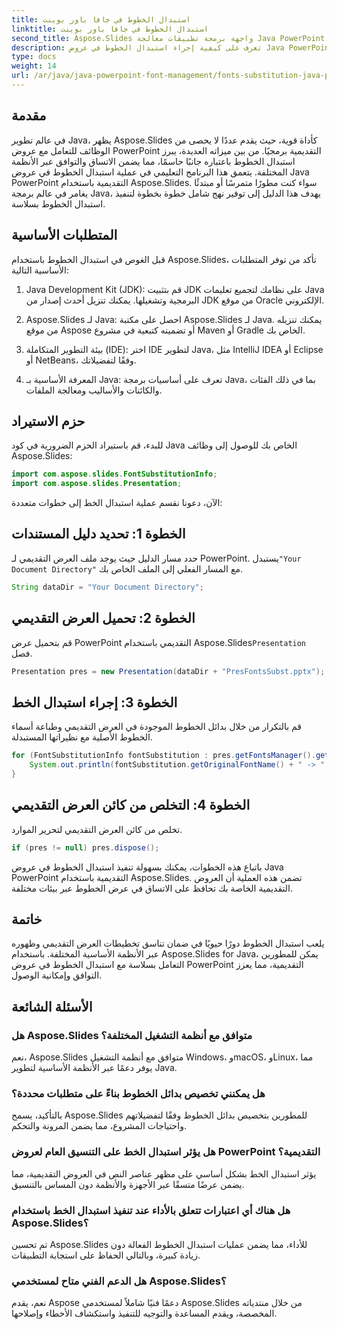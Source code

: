 ```yaml
---
title: استبدال الخطوط في جافا باور بوينت
linktitle: استبدال الخطوط في جافا باور بوينت
second_title: Aspose.Slides واجهة برمجة تطبيقات معالجة Java PowerPoint
description: تعرف على كيفية إجراء استبدال الخطوط في عروض Java PowerPoint التقديمية باستخدام Aspose.Slides. تعزيز التوافق والاتساق دون عناء.
type: docs
weight: 14
url: /ar/java/java-powerpoint-font-management/fonts-substitution-java-powerpoint/
---
```

## مقدمة

في عالم تطوير Java، يظهر Aspose.Slides كأداة قوية، حيث يقدم عددًا لا يحصى من الوظائف للتعامل مع عروض PowerPoint التقديمية برمجيًا. من بين ميزاته العديدة، يبرز استبدال الخطوط باعتباره جانبًا حاسمًا، مما يضمن الاتساق والتوافق عبر الأنظمة المختلفة. يتعمق هذا البرنامج التعليمي في عملية استبدال الخطوط في عروض Java PowerPoint التقديمية باستخدام Aspose.Slides. سواء كنت مطورًا متمرسًا أو مبتدئًا يغامر في عالم برمجة Java، يهدف هذا الدليل إلى توفير نهج شامل خطوة بخطوة لتنفيذ استبدال الخطوط بسلاسة.

## المتطلبات الأساسية

قبل الغوص في استبدال الخطوط باستخدام Aspose.Slides، تأكد من توفر المتطلبات الأساسية التالية:

1. Java Development Kit (JDK): قم بتثبيت JDK على نظامك لتجميع تعليمات Java البرمجية وتشغيلها. يمكنك تنزيل أحدث إصدار من JDK من موقع Oracle الإلكتروني.

2. Aspose.Slides لـ Java: احصل على مكتبة Aspose.Slides لـ Java. يمكنك تنزيله من موقع Aspose أو تضمينه كتبعية في مشروع Maven أو Gradle الخاص بك.

3. بيئة التطوير المتكاملة (IDE): اختر IDE لتطوير Java، مثل IntelliJ IDEA أو Eclipse أو NetBeans، وفقًا لتفضيلاتك.

4. المعرفة الأساسية بـ Java: تعرف على أساسيات برمجة Java، بما في ذلك الفئات والكائنات والأساليب ومعالجة الملفات.

## حزم الاستيراد

للبدء، قم باستيراد الحزم الضرورية في كود Java الخاص بك للوصول إلى وظائف Aspose.Slides:

```java
import com.aspose.slides.FontSubstitutionInfo;
import com.aspose.slides.Presentation;
```

الآن، دعونا نقسم عملية استبدال الخط إلى خطوات متعددة:

## الخطوة 1: تحديد دليل المستندات

 حدد مسار الدليل حيث يوجد ملف العرض التقديمي لـ PowerPoint. يستبدل`"Your Document Directory"` مع المسار الفعلي إلى الملف الخاص بك.

```java
String dataDir = "Your Document Directory";
```

## الخطوة 2: تحميل العرض التقديمي

 قم بتحميل عرض PowerPoint التقديمي باستخدام Aspose.Slides`Presentation` فصل.

```java
Presentation pres = new Presentation(dataDir + "PresFontsSubst.pptx");
```

## الخطوة 3: إجراء استبدال الخط

قم بالتكرار من خلال بدائل الخطوط الموجودة في العرض التقديمي وطباعة أسماء الخطوط الأصلية مع نظيراتها المستبدلة.

```java
for (FontSubstitutionInfo fontSubstitution : pres.getFontsManager().getSubstitutions()) {
    System.out.println(fontSubstitution.getOriginalFontName() + " -> " + fontSubstitution.getSubstitutedFontName());
}
```

## الخطوة 4: التخلص من كائن العرض التقديمي

تخلص من كائن العرض التقديمي لتحرير الموارد.

```java
if (pres != null) pres.dispose();
```

باتباع هذه الخطوات، يمكنك بسهولة تنفيذ استبدال الخطوط في عروض Java PowerPoint التقديمية باستخدام Aspose.Slides. تضمن هذه العملية أن العروض التقديمية الخاصة بك تحافظ على الاتساق في عرض الخطوط عبر بيئات مختلفة.

## خاتمة

يلعب استبدال الخطوط دورًا حيويًا في ضمان تناسق تخطيطات العرض التقديمي وظهوره عبر الأنظمة الأساسية المختلفة. باستخدام Aspose.Slides for Java، يمكن للمطورين التعامل بسلاسة مع استبدال الخطوط في عروض PowerPoint التقديمية، مما يعزز التوافق وإمكانية الوصول.

## الأسئلة الشائعة

### هل Aspose.Slides متوافق مع أنظمة التشغيل المختلفة؟
نعم، Aspose.Slides متوافق مع أنظمة التشغيل Windows، وmacOS، وLinux، مما يوفر دعمًا عبر الأنظمة الأساسية لتطوير Java.

### هل يمكنني تخصيص بدائل الخطوط بناءً على متطلبات محددة؟
بالتأكيد، يسمح Aspose.Slides للمطورين بتخصيص بدائل الخطوط وفقًا لتفضيلاتهم واحتياجات المشروع، مما يضمن المرونة والتحكم.

### هل يؤثر استبدال الخط على التنسيق العام لعروض PowerPoint التقديمية؟
يؤثر استبدال الخط بشكل أساسي على مظهر عناصر النص في العروض التقديمية، مما يضمن عرضًا متسقًا عبر الأجهزة والأنظمة دون المساس بالتنسيق.

### هل هناك أي اعتبارات تتعلق بالأداء عند تنفيذ استبدال الخط باستخدام Aspose.Slides؟
تم تحسين Aspose.Slides للأداء، مما يضمن عمليات استبدال الخطوط الفعالة دون زيادة كبيرة، وبالتالي الحفاظ على استجابة التطبيقات.

### هل الدعم الفني متاح لمستخدمي Aspose.Slides؟
نعم، يقدم Aspose دعمًا فنيًا شاملاً لمستخدمي Aspose.Slides من خلال منتدياته المخصصة، ويقدم المساعدة والتوجيه للتنفيذ واستكشاف الأخطاء وإصلاحها.